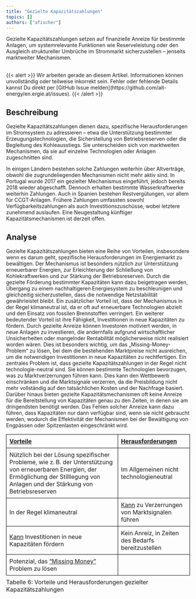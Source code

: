 ```yaml
---
title: "Gezielte Kapazitätszahlungen"
topics: []
authors: ["afischer"]
---
```


Gezielte Kapazitätszahlungen setzen auf finanzielle Anreize für bestimmte Anlagen, um systemrelevante Funktionen wie Reserveleistung oder den Ausgleich struktureller Umbrüche im Strommarkt sicherzustellen – jenseits marktweiter Mechanismen.

<br>
{{< alert >}}
Wir arbeiten gerade an diesem Artikel. Informationen können unvollständig oder teilweise inkorrekt sein. Fehler oder fehlende Details kannst Du direkt per [GitHub Issue melden](https://github.com/ait-energy/en.ergie.at/issues).
{{< /alert >}}

## Beschreibung

Gezielte Kapazitätszahlungen dienen dazu, spezifische Herausforderungen im Stromsystem zu adressieren – etwa die Unterstützung bestimmter Erzeugungstechnologien, die Sicherstellung von Betriebsreserven oder die Begleitung des Kohleausstiegs. Sie unterscheiden sich von marktweiten Mechanismen, da sie auf einzelne Technologien oder Anlagen zugeschnitten sind.

In einigen Ländern bestehen solche Zahlungen weiterhin über Altverträge, obwohl die zugrundeliegenden Mechanismen nicht mehr aktiv sind. In Portugal wurde 2017 ein gezielter Mechanismus eingeführt, jedoch bereits 2018 wieder abgeschafft. Dennoch erhalten bestimmte Wasserkraftwerke weiterhin Zahlungen.
Auch in Spanien bestehen Restvergütungen, vor allem für CCGT-Anlagen. Frühere Zahlungen umfassten sowohl Verfügbarkeitszahlungen als auch Investitionszuschüsse, wobei letztere zunehmend auslaufen. Eine Neugestaltung künftiger Kapazitätsmechanismen ist derzeit offen.

## Analyse

Gezielte Kapazitätszahlungen bieten eine Reihe von Vorteilen, insbesondere wenn es darum geht, spezifische Herausforderungen im Energiemarkt zu bewältigen. Der Mechanismus ist besonders nützlich zur Unterstützung erneuerbarer Energien, zur Erleichterung der Schließung von Kohlekraftwerken und zur Stärkung der Betriebsreserven. Durch die gezielte Förderung bestimmter Kapazitäten kann dazu beigetragen werden, Übergang zu einem nachhaltigeren Energiesystem zu beschleunigen und gleichzeitig sicherzustellen, dass die notwendige Netzstabilität gewährleistet bleibt. Ein zusätzlicher Vorteil ist, dass der Mechanismus in der Regel klimaneutral ist, da er oft auf erneuerbare Technologien abzielt und den Einsatz von fossilen Brennstoffen verringert. Ein weiterer bedeutender Vorteil ist ihre Fähigkeit, Investitionen in neue Kapazitäten zu fördern. Durch gezielte Anreize können Investoren motiviert werden, in neue Anlagen zu investieren, die andernfalls aufgrund wirtschaftlicher Unsicherheiten oder mangelnder Rentabilität möglicherweise nicht realisiert worden wären. Dies ist besonders wichtig, um das „Missing-Money-Problem“ zu lösen, bei dem die bestehenden Marktpreise nicht ausreichen, um die notwendigen Investitionen in neue Kapazitäten zu rechtfertigen.
Ein zentrales Problem ist, dass gezielte Kapazitätszahlungen in der Regel nicht technologie-neutral sind. Sie können bestimmte Technologien bevorzugen, was zu Marktverzerrungen führen kann. Dies kann den Wettbewerb einschränken und die Marktsignale verzerren, da die Preisbildung nicht mehr vollständig auf den tatsächlichen Kosten und der Nachfrage basiert. Darüber hinaus bieten gezielte Kapazitätsmechanismen oft keine Anreize für die Bereitstellung von Kapazitäten genau zu den Zeiten, in denen sie am dringendsten benötigt werden. Das Fehlen solcher Anreize kann dazu führen, dass Kapazitäten nur dann verfügbar sind, wenn sie nicht gebraucht werden, wodurch die Effektivität der Mechanismen bei der Bewältigung von Engpässen oder Spitzenlasten eingeschränkt wird.

<table style="border-collapse: collapse; width: 100%;">
  <thead>
    <tr>
      <th style="text-align:left; border: 1px solid black; padding: 8px;"><u>Vorteile</u></th>
      <th style="text-align:left; border: 1px solid black; padding: 8px;"><u>Herausforderungen</u></th>
    </tr>
  </thead>
  <tbody>
    <tr>
      <td style="border: 1px solid black; padding: 8px;">
        Nützlich bei der Lösung spezifischer Probleme, wie z. B. der Unterstützung von erneuerbaren Energien, der Ermöglichung der Stilllegung von Anlagen und der Stärkung von Betriebsreserven
      </td>
      <td style="border: 1px solid black; padding: 8px;">
        Im Allgemeinen nicht technologieneutral
      </td>
    </tr>
    <tr>
      <td style="border: 1px solid black; padding: 8px;">
        In der Regel klimaneutral
      </td>
      <td style="border: 1px solid black; padding: 8px;">
        <u>Kann</u> zu Verzerrungen von Marktsignalen führen
      </td>
    </tr>
    <tr>
      <td style="border: 1px solid black; padding: 8px;">
        <u>Kann</u> Investitionen in neue Kapazitäten fördern
      </td>
      <td style="border: 1px solid black; padding: 8px;">
        Kein Anreiz, in Zeiten des Bedarfs bereitzustellen
      </td>
    </tr>
    <tr>
      <td style="border: 1px solid black; padding: 8px;">
        Potenzial, das <u>“Missing Money”</u> Problem zu lösen
      </td>
      <td style="border: 1px solid black; padding: 8px;"></td>
    </tr>
  </tbody>
  <caption style="caption-side: bottom; text-align: left; padding-top: 8px;">
    Tabelle 6: Vorteile und Herausforderungen gezielter Kapazitätszahlungen
  </caption>
</table>
